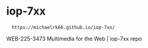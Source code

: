 # iop-7xx

      https://michaelrk66.github.io/iop-7xx/

WEB-225-3473 Multimedia for the Web | iop-7xx repo

